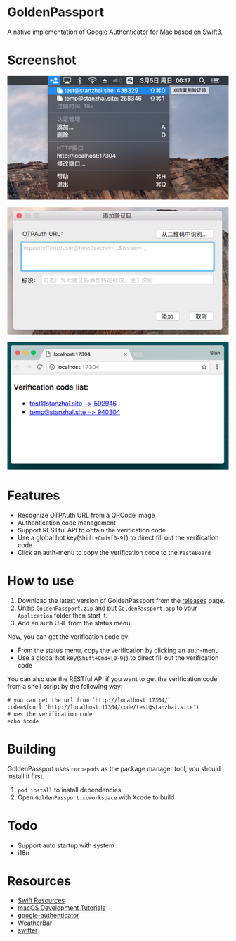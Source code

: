 # GoldenPassport

A native implementation of Google Authenticator for Mac based on Swift3.

# Screenshot

![main](screenshot/main.png)

![add](screenshot/add-window.png)

![restful-api](screenshot/restful-api.png)

# Features

- Recognize OTPAuth URL from a QRCode image
- Authentication code management
- Support RESTful API to obtain the verification code
- Use a global hot key(`Shift+Cmd+[0-9]`) to direct fill out the verification code
- Click an auth-menu to copy the verification code to the `PasteBoard`

# How to use

1. Download the latest version of GoldenPassport from the [releases](https://github.com/stanzhai/GoldenPassport/releases) page.
2. Unzip `GoldenPassport.zip` and put `GoldenPassport.app` to your `Application` folder then start it. 
3. Add an auth URL from the status menu.

Now, you can get the verification code by:

- From the status menu, copy the verification by clicking an auth-menu 
- Use a global hot key(`Shift+Cmd+[0-9]`) to direct fill out the verification code

You can also use the RESTful API if you want to get the verification code from a shell script by the following way:

```
# you can get the url from `http://localhost:17304/`
code=$(curl 'http://localhost:17304/code/test@stanzhai.site')
# ues the verification code
echo $code
```

# Building

GoldenPassport uses `cocoapods` as the package manager tool, you should install it first.

1. `pod install` to install dependencies
2. Open `GoldenPassport.xcworkspace` with Xcode to build

# Todo

- Support auto startup with system
- i18n

# Resources

- [Swift Resources](https://developer.apple.com/swift/resources/)
- [macOS Development Tutorials](https://www.raywenderlich.com/category/macos)
- [google-authenticator](https://github.com/google/google-authenticator)
- [WeatherBar](http://footle.org/WeatherBar/)
- [swifter](https://github.com/httpswift/swifter)
